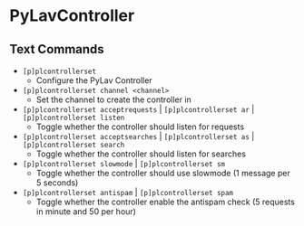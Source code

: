 # PyLavController

## Text Commands
- `[p]plcontrollerset`
  - Configure the PyLav Controller
- `[p]plcontrollerset channel <channel>`
  - Set the channel to create the controller in
- `[p]plcontrollerset acceptrequests` | `[p]plcontrollerset ar` | `[p]plcontrollerset listen`
  - Toggle whether the controller should listen for requests
- `[p]plcontrollerset acceptsearches` | `[p]plcontrollerset as` | `[p]plcontrollerset search`
  - Toggle whether the controller should listen for searches
- `[p]plcontrollerset slowmode` | `[p]plcontrollerset sm`
  - Toggle whether the controller should use slowmode (1 message per 5 seconds)
- `[p]plcontrollerset antispam` | `[p]plcontrollerset spam`
  - Toggle whether the controller enable the antispam check (5 requests in minute and 50 per hour)
